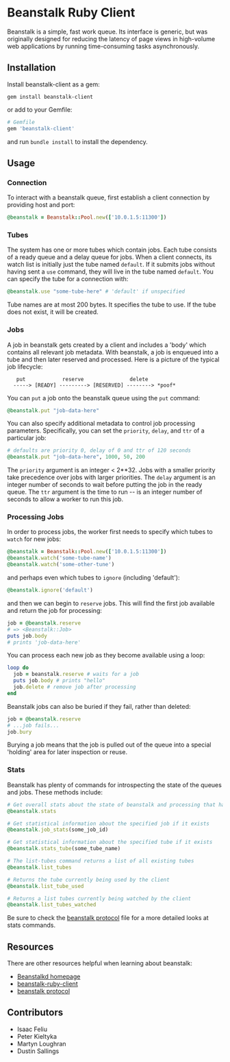 # Beanstalk Ruby Client

Beanstalk is a simple, fast work queue. Its interface is generic, but was
originally designed for reducing the latency of page views in high-volume web
applications by running time-consuming tasks asynchronously.

## Installation

Install beanstalk-client as a gem:

```
gem install beanstalk-client
```

or add to your Gemfile:

```ruby
# Gemfile
gem 'beanstalk-client'
```

and run `bundle install` to install the dependency.

## Usage

### Connection

To interact with a beanstalk queue, first establish a client connection by providing host and port:

```ruby
@beanstalk = Beanstalk::Pool.new(['10.0.1.5:11300'])
```

### Tubes

The system has one or more tubes which contain jobs. Each tube consists of a ready queue and a delay queue for jobs. 
When a client connects, its watch list is initially just the tube named `default`. 
If it submits jobs without having sent a `use` command, they will live in the tube named `default`.
You can specify the tube for a connection with:

```ruby
@beanstalk.use "some-tube-here" # 'default' if unspecified
```

Tube names are at most 200 bytes. It specifies the tube to use. 
If the tube does not exist, it will be created.

### Jobs

A job in beanstalk gets created by a client and includes a 'body' which contains all relevant job metadata.
With beanstalk, a job is enqueued into a tube and then later reserved and processed. 
Here is a picture of the typical job lifecycle:

```
   put            reserve               delete
  -----> [READY] ---------> [RESERVED] --------> *poof*
```

You can `put` a job onto the beanstalk queue using the `put` command:

```ruby
@beanstalk.put "job-data-here"
```

You can also specify additional metadata to control job processing parameters. Specifically,
you can set the `priority`, `delay`, and `ttr` of a particular job:

```ruby
# defaults are priority 0, delay of 0 and ttr of 120 seconds
@beanstalk.put "job-data-here", 1000, 50, 200
```

The `priority` argument is an integer < 2**32. Jobs with a smaller priority take precedence over jobs with larger priorities. 
The `delay` argument is an integer number of seconds to wait before putting the job in the ready queue.
The `ttr` argument is the time to run -- is an integer number of seconds to allow a worker to run this job. 

### Processing Jobs

In order to process jobs, the worker first needs to specify which tubes to `watch` for new jobs:

```ruby
@beanstalk = Beanstalk::Pool.new(['10.0.1.5:11300'])
@beanstalk.watch('some-tube-name')
@beanstalk.watch('some-other-tune')
```

and perhaps even which tubes to `ignore` (including 'default'):

```ruby
@beanstalk.ignore('default')
```

and then we can begin to `reserve` jobs. This will find the first job available and 
return the job for processing: 

```ruby
job = @beanstalk.reserve
# => <Beanstalk::Job>
puts job.body
# prints 'job-data-here'
```

You can process each new job as they become available using a loop:

```ruby
loop do
  job = beanstalk.reserve # waits for a job
  puts job.body # prints "hello"
  job.delete # remove job after processing
end
```

Beanstalk jobs can also be buried if they fail, rather than deleted:

```ruby
job = @beanstalk.reserve
# ...job fails...
job.bury
```
Burying a job means that the job is pulled out of the 
queue into a special 'holding' area for later inspection or reuse.

### Stats

Beanstalk has plenty of commands for introspecting the state of the queues and jobs. These methods include:

```ruby
# Get overall stats about the state of beanstalk and processing that has occured
@beanstalk.stats

# Get statistical information about the specified job if it exists
@beanstalk.job_stats(some_job_id)

# Get statistical information about the specified tube if it exists
@beanstalk.stats_tube(some_tube_name)

# The list-tubes command returns a list of all existing tubes
@beanstalk.list_tubes

# Returns the tube currently being used by the client
@beanstalk.list_tube_used

# Returns a list tubes currently being watched by the client
@beanstalk.list_tubes_watched
```

Be sure to check the [beanstalk protocol](http://github.com/kr/beanstalkd/raw/master/doc/protocol.txt) file for
a more detailed looks at stats commands.

## Resources

There are other resources helpful when learning about beanstalk:

 * [Beanstalkd homepage](http://kr.github.com/beanstalkd/)
 * [beanstalk-ruby-client](https://github.com/kr/beanstalk-client-ruby)
 * [beanstalk protocol](http://github.com/kr/beanstalkd/raw/master/doc/protocol.txt)

## Contributors

 - Isaac Feliu
 - Peter Kieltyka
 - Martyn Loughran
 - Dustin Sallings